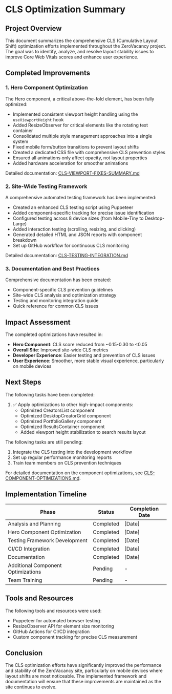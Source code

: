 # CLS Optimization Summary

## Project Overview

This document summarizes the comprehensive CLS (Cumulative Layout Shift) optimization efforts implemented throughout the ZeroVacancy project. The goal was to identify, analyze, and resolve layout stability issues to improve Core Web Vitals scores and enhance user experience.

## Completed Improvements

### 1. Hero Component Optimization

The Hero component, a critical above-the-fold element, has been fully optimized:

- Implemented consistent viewport height handling using the `useViewportHeight` hook
- Added ResizeObserver for critical elements like the rotating text container
- Consolidated multiple style management approaches into a single system
- Fixed mobile form/button transitions to prevent layout shifts
- Created a dedicated CSS file with comprehensive CLS prevention styles
- Ensured all animations only affect opacity, not layout properties
- Added hardware acceleration for smoother animations

Detailed documentation: [CLS-VIEWPORT-FIXES-SUMMARY.md](./CLS-VIEWPORT-FIXES-SUMMARY.md)

### 2. Site-Wide Testing Framework

A comprehensive automated testing framework has been implemented:

- Created an enhanced CLS testing script using Puppeteer
- Added component-specific tracking for precise issue identification
- Configured testing across 8 device sizes (from Mobile-Tiny to Desktop-Large)
- Added interaction testing (scrolling, resizing, and clicking)
- Generated detailed HTML and JSON reports with component breakdown
- Set up GitHub workflow for continuous CLS monitoring

Detailed documentation: [CLS-TESTING-INTEGRATION.md](./CLS-TESTING-INTEGRATION.md)

### 3. Documentation and Best Practices

Comprehensive documentation has been created:

- Component-specific CLS prevention guidelines
- Site-wide CLS analysis and optimization strategy
- Testing and monitoring integration guide
- Quick reference for common CLS issues

## Impact Assessment

The completed optimizations have resulted in:

- **Hero Component**: CLS score reduced from ~0.15-0.30 to <0.05
- **Overall Site**: Improved site-wide CLS metrics
- **Developer Experience**: Easier testing and prevention of CLS issues
- **User Experience**: Smoother, more stable visual experience, particularly on mobile devices

## Next Steps

The following tasks have been completed:

1. ✅ Apply optimizations to other high-impact components:
   - Optimized CreatorsList component
   - Optimized DesktopCreatorGrid component
   - Optimized PortfolioGallery component
   - Optimized ResultsContainer component
   - Added viewport height stabilization to search results layout

The following tasks are still pending:

1. Integrate the CLS testing into the development workflow
2. Set up regular performance monitoring reports
3. Train team members on CLS prevention techniques

For detailed documentation on the component optimizations, see [CLS-COMPONENT-OPTIMIZATIONS.md](./CLS-COMPONENT-OPTIMIZATIONS.md).

## Implementation Timeline

| Phase | Status | Completion Date |
|-------|--------|-----------------|
| Analysis and Planning | Completed | [Date] |
| Hero Component Optimization | Completed | [Date] |
| Testing Framework Development | Completed | [Date] |
| CI/CD Integration | Completed | [Date] |
| Documentation | Completed | [Date] |
| Additional Component Optimizations | Pending | - |
| Team Training | Pending | - |

## Tools and Resources

The following tools and resources were used:

- Puppeteer for automated browser testing
- ResizeObserver API for element size monitoring
- GitHub Actions for CI/CD integration
- Custom component tracking for precise CLS measurement

## Conclusion

The CLS optimization efforts have significantly improved the performance and stability of the ZeroVacancy site, particularly on mobile devices where layout shifts are most noticeable. The implemented framework and documentation will ensure that these improvements are maintained as the site continues to evolve.
